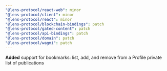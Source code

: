 ```yaml
---
"@lens-protocol/react-web": minor
"@lens-protocol/client": minor
"@lens-protocol/react": minor
"@lens-protocol/blockchain-bindings": patch
"@lens-protocol/gated-content": patch
"@lens-protocol/api-bindings": patch
"@lens-protocol/domain": patch
"@lens-protocol/wagmi": patch
---
```


**Added** support for bookmarks: list, add, and remove from a Profile private list of publications
